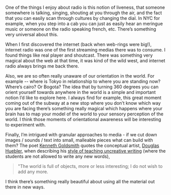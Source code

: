 One of the things I enjoy about radio is this notion of liveness, that someone somewhere is talking, singing, shouting at you through the air, and the fact that you can easily scan through cultures by changing the dial.  In NYC for example, when you step into a cab you can just as easily hear an meringue music or someone on the radio speaking french, etc.  There’s something very universal about this. 

When I first discovered the internet (back when web-rings were big!), internet radio was one of the first streaming medias there was to consume.  I found things like real player and shoutcast.  There was something very magical about the web at that time, it was kind of the wild west, and internet radio always brings me back there. 

Also, we are so often really unaware of our orientation in the world.  For example -- where is Tokyo in relationship to where you are standing now?  Where’s cairo?  Or Bogota?  The idea that by turning 360 degrees you can orient yourself towards anywhere in the world is a simple and important notion I’d like to explore here.  I always find for example, this great moment coming out of the subway at a new stop where you don’t know which way you are facing there’s something really magical which happens where your brain has to map your model of the world to your sensory perception of the world.  I think those moments of orientational awareness will be interesting to experiment with. 

Finally, I’m intrigued with granular approaches to media - if we cut down images / sounds / text into small, malleable pieces what can build with them?   The poet [Kenneth Goldsmith](http://en.wikipedia.org/wiki/Kenneth_Goldsmith) quotes the conceptual artist, [Douglas Huebler](http://en.wikipedia.org/wiki/Douglas_Huebler), when describing his [style of teaching uncreative writing](http://chronicle.com/article/Uncreative-Writing/128908/) (where the students are not allowed to write any new words),  

> "The world is full of objects, more or less interesting; I do not wish to add any more.

I think there’s something really beautiful about using all the material out there in new ways.


